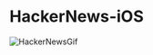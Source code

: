 # HackerNews-iOS


![HackerNewsGif](https://user-images.githubusercontent.com/53033648/72586992-ac5f6d00-38c1-11ea-9f99-8cf47304419a.gif)
